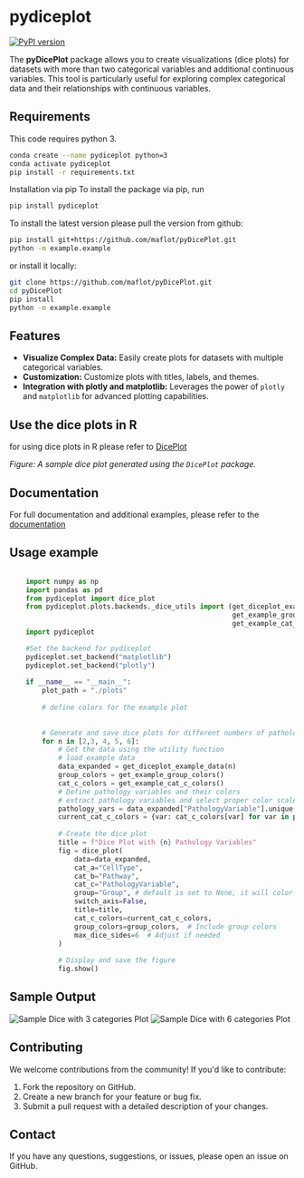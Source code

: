 # pydiceplot
[![PyPI version](https://badge.fury.io/py/pydiceplot.svg)](https://pypi.org/project/pydiceplot/)

The **pyDicePlot** package allows you to create visualizations (dice plots) for datasets with more than two categorical variables and additional continuous variables. This tool is particularly useful for exploring complex categorical data and their relationships with continuous variables.

## Requirements
This code requires python 3.
```bash
conda create --name pydiceplot python=3
conda activate pydiceplot
pip install -r requirements.txt
```

Installation via pip
To install the package via pip, run
```bash
pip install pydiceplot
```

To install the latest version please pull the version from github:
```bash
pip install git+https://github.com/maflot/pyDicePlot.git
python -m example.example
```
or install it locally:
```bash
git clone https://github.com/maflot/pyDicePlot.git
cd pyDicePlot
pip install 
python -m example.example
```
## Features

- **Visualize Complex Data:** Easily create plots for datasets with multiple categorical variables.
- **Customization:** Customize plots with titles, labels, and themes.
- **Integration with plotly and matplotlib:** Leverages the power of `plotly` and `matplotlib` for advanced plotting capabilities.

## Use the dice plots in R
for using dice plots in R please refer to [DicePlot](https://github.com/maflot/DicePlot/tree/main)

*Figure: A sample dice plot generated using the `DicePlot` package.*

## Documentation

For full documentation and additional examples, please refer to the [documentation](https://dice-and-domino-plot.readthedocs.io/en/latest/index.html#)

## Usage example

```python 

    import numpy as np
    import pandas as pd
    from pydiceplot import dice_plot
    from pydiceplot.plots.backends._dice_utils import (get_diceplot_example_data,
                                                       get_example_group_colors,
                                                       get_example_cat_c_colors)
    import pydiceplot

    #Set the backend for pydiceplot
    pydiceplot.set_backend("matplotlib")
    pydiceplot.set_backend("plotly")
    
    if __name__ == "__main__":
        plot_path = "./plots"
    
        # define colors for the example plot
    
    
        # Generate and save dice plots for different numbers of pathology variables
        for n in [2,3, 4, 5, 6]:
            # Get the data using the utility function
            # load example data
            data_expanded = get_diceplot_example_data(n)
            group_colors = get_example_group_colors()
            cat_c_colors = get_example_cat_c_colors()
            # Define pathology variables and their colors
            # extract pathology variables and select proper color scale
            pathology_vars = data_expanded["PathologyVariable"].unique()
            current_cat_c_colors = {var: cat_c_colors[var] for var in pathology_vars}
    
            # Create the dice plot
            title = f"Dice Plot with {n} Pathology Variables"
            fig = dice_plot(
                data=data_expanded,
                cat_a="CellType",
                cat_b="Pathway",
                cat_c="PathologyVariable",
                group="Group", # default is set to None, it will color the boxes plain white
                switch_axis=False,
                title=title,
                cat_c_colors=current_cat_c_colors,
                group_colors=group_colors,  # Include group colors
                max_dice_sides=6  # Adjust if needed
            )
    
            # Display and save the figure
            fig.show()

```
## Sample Output

![Sample Dice with 3 categories Plot](images/dice_plot_3_example_dice_plot.png)
![Sample Dice with 6 categories Plot](images/dice_plot_5_example_dice_plot.png)

## Contributing

We welcome contributions from the community! If you'd like to contribute:

1. Fork the repository on GitHub.
2. Create a new branch for your feature or bug fix.
3. Submit a pull request with a detailed description of your changes.

## Contact

If you have any questions, suggestions, or issues, please open an issue on GitHub.
